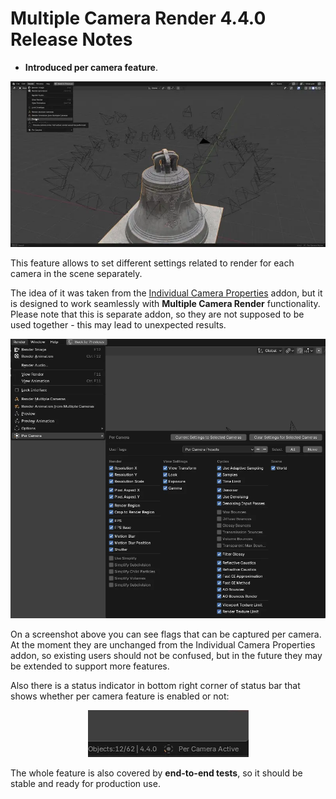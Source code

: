 # Multiple Camera Render 4.4.0 Release Notes

* **Introduced per camera feature**.

<p align="center">
    <img src="https://raw.githubusercontent.com/ivan-perevala/multiple_camera_render/refs/heads/main/.github/images/per_camera_order.webp" />
</p>

<!-- 
![Per Camera Feature](https://raw.githubusercontent.com/ivan-perevala/multiple_camera_render/refs/heads/main/.github/images/per_camera_order.webp) -->

 This feature allows to set different settings related to render for each camera in the scene separately.

 The idea of it was taken from the [Individual Camera Properties](https://extensions.blender.org/add-ons/individual-camera-properties/) addon, but it is designed to work seamlessly with **Multiple Camera Render** functionality. Please note that this is separate addon, so they are not supposed to be used together - this may lead to unexpected results.


<p align="center">
    <img src="https://raw.githubusercontent.com/ivan-perevala/multiple_camera_render/refs/heads/main/.github/images/ui_v440.webp" />
</p>

<!-- 
 ![Per Camera Feature](https://raw.githubusercontent.com/ivan-perevala/multiple_camera_render/refs/heads/main/.github/images/ui_v440.webp) -->

 On a screenshot above you can see flags that can be captured per camera. At the moment they are unchanged from the Individual Camera Properties addon, so existing users should not be confused, but in the future they may be extended to support more features.

 Also there is a status indicator in bottom right corner of status bar that shows whether per camera feature is enabled or not:


<p align="center">
    <img src="https://raw.githubusercontent.com/ivan-perevala/multiple_camera_render/refs/heads/main/.github/images/per_camera_status_v440.webp" />
</p>


<!-- 
![Per Camera Feature](https://raw.githubusercontent.com/ivan-perevala/multiple_camera_render/refs/heads/main/.github/images/per_camera_status_v440.webp) -->

 The whole feature is also covered by **end-to-end tests**, so it should be stable and ready for production use.
